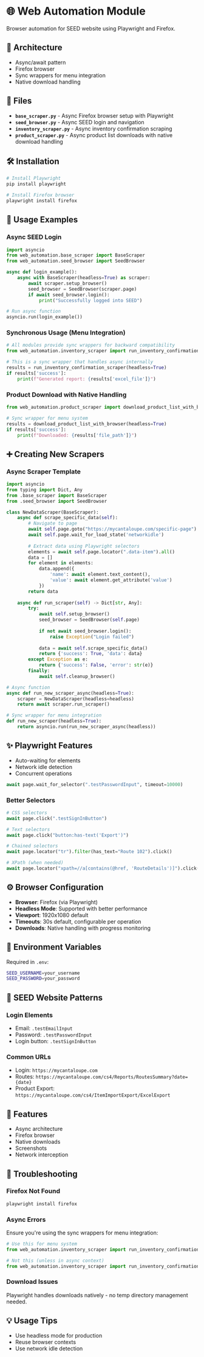 # 🌐 Web Automation Module

Browser automation for SEED website using Playwright and Firefox.

## 🏢 Architecture

- Async/await pattern
- Firefox browser
- Sync wrappers for menu integration
- Native download handling

## 📄 Files

- **`base_scraper.py`** - Async Firefox browser setup with Playwright
- **`seed_browser.py`** - Async SEED login and navigation
- **`inventory_scraper.py`** - Async inventory confirmation scraping
- **`product_scraper.py`** - Async product list downloads with native download handling

## 🛠️ Installation

```bash
# Install Playwright
pip install playwright

# Install Firefox browser
playwright install firefox
```

## 🚀 Usage Examples

### Async SEED Login
```python
import asyncio
from web_automation.base_scraper import BaseScraper
from web_automation.seed_browser import SeedBrowser

async def login_example():
    async with BaseScraper(headless=True) as scraper:
        await scraper.setup_browser()
        seed_browser = SeedBrowser(scraper.page)
        if await seed_browser.login():
            print("Successfully logged into SEED")

# Run async function
asyncio.run(login_example())
```

### Synchronous Usage (Menu Integration)
```python
# All modules provide sync wrappers for backward compatibility
from web_automation.inventory_scraper import run_inventory_confirmation_scraper

# This is a sync wrapper that handles async internally
results = run_inventory_confirmation_scraper(headless=True)
if results['success']:
    print(f"Generated report: {results['excel_file']}")
```

### Product Download with Native Handling
```python
from web_automation.product_scraper import download_product_list_with_browser

# Sync wrapper for menu system
results = download_product_list_with_browser(headless=True)
if results['success']:
    print(f"Downloaded: {results['file_path']}")
```

## ➕ Creating New Scrapers

### Async Scraper Template
```python
import asyncio
from typing import Dict, Any
from .base_scraper import BaseScraper
from .seed_browser import SeedBrowser

class NewDataScraper(BaseScraper):
    async def scrape_specific_data(self):
        # Navigate to page
        await self.page.goto("https://mycantaloupe.com/specific-page")
        await self.page.wait_for_load_state('networkidle')
        
        # Extract data using Playwright selectors
        elements = await self.page.locator(".data-item").all()
        data = []
        for element in elements:
            data.append({
                'name': await element.text_content(),
                'value': await element.get_attribute('value')
            })
        return data
    
    async def run_scraper(self) -> Dict[str, Any]:
        try:
            await self.setup_browser()
            seed_browser = SeedBrowser(self.page)
            
            if not await seed_browser.login():
                raise Exception("Login failed")
                
            data = await self.scrape_specific_data()
            return {'success': True, 'data': data}
        except Exception as e:
            return {'success': False, 'error': str(e)}
        finally:
            await self.cleanup_browser()

# Async function
async def run_new_scraper_async(headless=True):
    scraper = NewDataScraper(headless=headless)
    return await scraper.run_scraper()

# Sync wrapper for menu integration
def run_new_scraper(headless=True):
    return asyncio.run(run_new_scraper_async(headless))
```

## ✨ Playwright Features

- Auto-waiting for elements
- Network idle detection
- Concurrent operations

```python
await page.wait_for_selector(".testPasswordInput", timeout=10000)
```

### Better Selectors
```python
# CSS selectors
await page.click(".testSignInButton")

# Text selectors
await page.click("button:has-text('Export')")

# Chained selectors
await page.locator("tr").filter(has_text="Route 102").click()

# XPath (when needed)
await page.locator("xpath=//a[contains(@href, 'RouteDetails')]").click()
```

## ⚙️ Browser Configuration

- **Browser**: Firefox (via Playwright)
- **Headless Mode**: Supported with better performance
- **Viewport**: 1920x1080 default
- **Timeouts**: 30s default, configurable per operation
- **Downloads**: Native handling with progress monitoring

## 🔑 Environment Variables

Required in `.env`:
```bash
SEED_USERNAME=your_username
SEED_PASSWORD=your_password
```

## 🌱 SEED Website Patterns

### Login Elements
- Email: `.testEmailInput`
- Password: `.testPasswordInput`
- Login button: `.testSignInButton`

### Common URLs
- Login: `https://mycantaloupe.com`
- Routes: `https://mycantaloupe.com/cs4/Reports/RoutesSummary?date={date}`
- Product Export: `https://mycantaloupe.com/cs4/ItemImportExport/ExcelExport`

## 🎯 Features

- Async architecture
- Firefox browser
- Native downloads
- Screenshots
- Network interception

## 🔧 Troubleshooting

### Firefox Not Found
```bash
playwright install firefox
```

### Async Errors
Ensure you're using the sync wrappers for menu integration:
```python
# Use this for menu system
from web_automation.inventory_scraper import run_inventory_confirmation_scraper

# Not this (unless in async context)
from web_automation.inventory_scraper import run_inventory_confirmation_scraper_async
```

### Download Issues
Playwright handles downloads natively - no temp directory management needed.

## 💡 Usage Tips

- Use headless mode for production
- Reuse browser contexts
- Use network idle detection